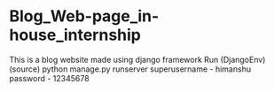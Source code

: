 # Blog_Web-page_in-house_internship
This is a blog website made using django framework
Run (DjangoEnv)(source) python manage.py runserver 
superusername - himanshu
password - 12345678

